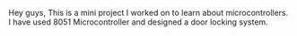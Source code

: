 Hey guys, This is a mini project I worked on to learn about microcontrollers. I have used 8051 Microcontroller and designed a door locking system. 
